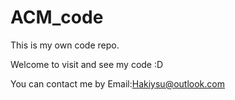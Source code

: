 # ACM_code
This is my own code repo.

Welcome to visit and see my code :D

You can contact me by Email:Hakiysu@outlook.com